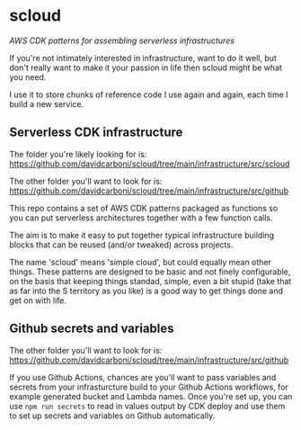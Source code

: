 # scloud

_AWS CDK patterns for assembling serverless infrastructures_

If you're not intimately interested in infrastructure, want to do it well, but don't really want to make it your passion in life then scloud might be what you need.

I use it to store chunks of reference code I use again and again, each time I build a new service.

## Serverless CDK infrastructure

The folder you're likely looking for is: https://github.com/davidcarboni/scloud/tree/main/infrastructure/src/scloud

The other folder you'll want to look for is: https://github.com/davidcarboni/scloud/tree/main/infrastructure/src/github

This repo contains a set of AWS CDK patterns packaged as functions so you can put serverless architectures together with a few function calls.

The aim is to make it easy to put together typical infrastructure building blocks that can be reused (and/or tweaked) across projects.

The name 'scloud' means 'simple cloud', but could equally mean other things. These patterns are designed to be basic and not finely configurable, on the basis that keeping things standad, simple, even a bit stupid (take that as far into the S territory as you like) is a good way to get things done and get on with life.

## Github secrets and variables

The other folder you'll want to look for is: https://github.com/davidcarboni/scloud/tree/main/infrastructure/src/github

If you use Github Actions, chances are you'll want to pass variables and secrets from your infrasturcture build to your Github Actions workflows, for example generated bucket and Lambda names. Once you're set up, you can use `npm run secrets` to read in values output by CDK deploy and use them to set up secrets and variables on Github automatically.
